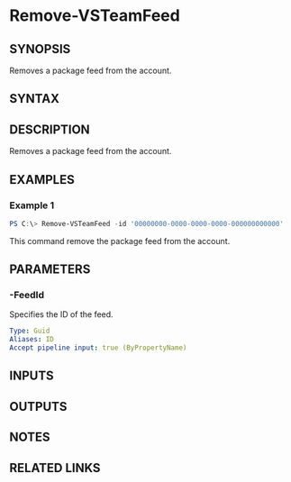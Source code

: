 


# Remove-VSTeamFeed

## SYNOPSIS

Removes a package feed from the account.

## SYNTAX

## DESCRIPTION

Removes a package feed from the account.

## EXAMPLES

### Example 1

```PowerShell
PS C:\> Remove-VSTeamFeed -id '00000000-0000-0000-0000-000000000000'
```

This command remove the package feed from the account.

## PARAMETERS

### -FeedId

Specifies the ID of the feed.

```yaml
Type: Guid
Aliases: ID
Accept pipeline input: true (ByPropertyName)
```

## INPUTS

## OUTPUTS

## NOTES

## RELATED LINKS

